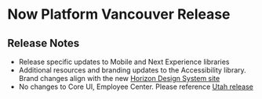 # Now Platform Vancouver Release

## Release Notes
* Release specific updates to Mobile and Next Experience libraries
* Additional resources and branding updates to the Accessibility library. Brand changes align with the new [Horizon Design System site](https://horizon.servicenow.com)
* No changes to Core UI, Employee Center. Please reference [Utah release](./Utah/) 
